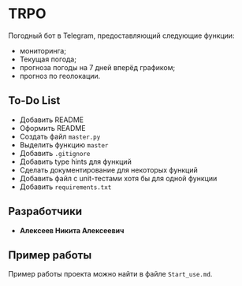# TRPO

Погодный бот в Telegram, предоставляющий следующие функции:
-  мониторинга;
- Текущая погода;
-  прогноза погоды на 7 дней вперёд графиком;
-  прогноз по геолокации.


## To-Do List
-  Добавить README
-  Оформить README
-  Создать файл `master.py`
-  Выделить функцию `master` 
-  Добавить `.gitignore`
-  Добавить type hints для функций
-  Сделать документирование для некоторых функций
-  Добавить файл с unit-тестами хотя бы для одной функции
-  Добавить `requirements.txt`

## Разработчики
- **Алексеев Никита Алексеевич**

## Пример работы
Пример работы проекта можно найти в файле `Start_use.md`.
